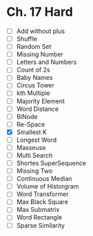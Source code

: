 # Ch. 17 Hard

- [ ] Add without plus
- [ ] Shuffle
- [ ] Random Set
- [ ] Missing Number
- [ ] Letters and Numbers
- [ ] Count of 2s
- [ ] Baby Names
- [ ] Circus Tower
- [ ] kth Multiple
- [ ] Majority Element
- [ ] Word Distance
- [ ] BiNode
- [ ] Re-Space
- [x] Smallest K
- [ ] Longest Word
- [ ] Masseuse
- [ ] Multi Search
- [ ] Shortes SuperSequence
- [ ] Missing Two
- [ ] Continuous Median
- [ ] Volume of Historgram
- [ ] Word Transformer
- [ ] Max Black Square
- [ ] Max Submatrix
- [ ] Word Rectangle
- [ ] Sparse Similarity
